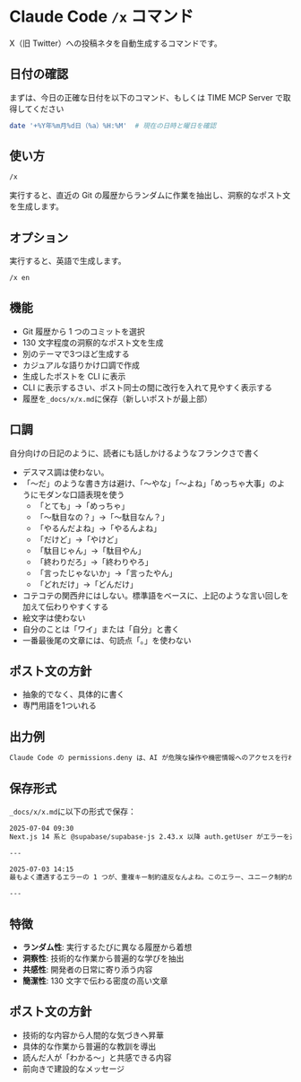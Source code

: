 # Claude Code `/x` コマンド

X（旧 Twitter）への投稿ネタを自動生成するコマンドです。

## 日付の確認

まずは、今日の正確な日付を以下のコマンド、もしくは TIME MCP Server で取得してください

```bash
date '+%Y年%m月%d日（%a）%H:%M'  # 現在の日時と曜日を確認
```

## 使い方

```bash
/x
```

実行すると、直近の Git の履歴からランダムに作業を抽出し、洞察的なポスト文を生成します。

## オプション

実行すると、英語で生成します。

```bash
/x en
```

## 機能

- Git 履歴から 1 つのコミットを選択
- 130 文字程度の洞察的なポスト文を生成
- 別のテーマで3つほど生成する
- カジュアルな語りかけ口調で作成
- 生成したポストを CLI に表示
- CLI に表示するさい、ポスト同士の間に改行を入れて見やすく表示する
- 履歴を`_docs/x/x.md`に保存（新しいポストが最上部）

## 口調

自分向けの日記のように、読者にも話しかけるようなフランクさで書く

- デスマス調は使わない。
- 「〜だ」のような書き方は避け、「〜やな」「〜よね」「めっちゃ大事」のようにモダンな口語表現を使う
    - 「とても」→「めっちゃ」
    - 「〜駄目なの？」→「〜駄目なん？」
    - 「やるんだよね」→「やるんよね」
    - 「だけど」→「やけど」
    - 「駄目じゃん」→「駄目やん」
    - 「終わりだろ」→「終わりやろ」
    - 「言ったじゃないか」→「言ったやん」
    - 「どれだけ」→「どんだけ」
- コテコテの関西弁にはしない。標準語をベースに、上記のような言い回しを加えて伝わりやすくする
- 絵文字は使わない
- 自分のことは「ワイ」または「自分」と書く
- 一番最後尾の文章には、句読点「。」を使わない

## ポスト文の方針

- 抽象的でなく、具体的に書く
- 専門用語を1ついれる

## 出力例

```md
Claude Code の permissions.deny は、AI が危険な操作や機密情報へのアクセスを行わないよう制限する設定やね。AI に任せても「壊さない・漏らさない・暴走しない」が実現されるんよな
```

## 保存形式

`_docs/x/x.md`に以下の形式で保存：

```md
2025-07-04 09:30
Next.js 14 系と @supabase/supabase-js 2.43.x 以降 auth.getUser がエラーを返したり null になる問題があったんやけど、ダウングレードして解決できた

---

2025-07-03 14:15
最もよく遭遇するエラーの 1 つが、重複キー制約違反なんよね。このエラー、ユニーク制約が設定されているカラムに、既存のデータと同じ値を挿入しようとした際に発生する

---
```

## 特徴

- **ランダム性**: 実行するたびに異なる履歴から着想
- **洞察性**: 技術的な作業から普遍的な学びを抽出
- **共感性**: 開発者の日常に寄り添う内容
- **簡潔性**: 130 文字で伝わる密度の高い文章

## ポスト文の方針

- 技術的な内容から人間的な気づきへ昇華
- 具体的な作業から普遍的な教訓を導出
- 読んだ人が「わかる〜」と共感できる内容
- 前向きで建設的なメッセージ
